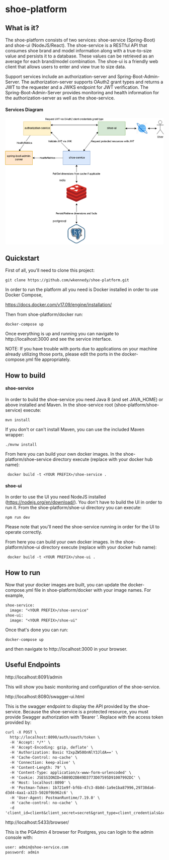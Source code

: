 # shoe-platform

## What is it?
The shoe-platform consists of two services: shoe-service (Spring-Boot) and shoe-ui (NodeJS/React). The shoe-service is a RESTful API that consumes shoe brand and model information along with a true-to-size value and persists it to a database. These values can be retrieved as an average for each brand/model combination. The shoe-ui is a friendly web client that allows users to enter and view true to size data. 

Support services include an authorization-server and Spring-Boot-Admin-Server. The authorization-server supports OAuth2 grant types and returns a JWT to the requester and a JWKS endpoint for JWT verification. The Spring-Boot-Admin-Server provides monitoring and health information for the authorization-server as well as the shoe-service.

#### Services Diagram

![Image](https://github.com/wkennedy/shoe-platform/blob/dev/images/shoe-platform-diagram.png)

## Quickstart
First of all, you'll need to clone this project:

    git clone https://github.com/wkennedy/shoe-platform.git

In order to run the platform all you need is Docker installed in order to use Docker Compose,

https://docs.docker.com/v17.09/engine/installation/

Then from shoe-platform/docker run:

    docker-compose up

Once everything is up and running you can navigate to http://localhost:3000 and see the service interface.

NOTE: If you have trouble with ports due to applications on your machine already utilizing those ports, please edit the ports in the docker-compose.yml file appropriately.

## How to build

#### shoe-service
In order to build the shoe-service you need Java 8 (and set JAVA_HOME) or above installed and Maven. In the shoe-service root (shoe-platform/shoe-service) execute:

    mvn install

If you don't or can't install Maven, you can use the included Maven wrapper:

    ./mvnw install

From here you can build your own docker images. In the shoe-platform/shoe-service directory execute (replace <YOUR PREFIX> with your docker hub name):

     docker build -t <YOUR PREFIX>/shoe-service .

#### shoe-ui
In order to use the UI you need NodeJS installed (https://nodejs.org/en/download/). You don't have to build the UI in order to run it. From the shoe-platform/shoe-ui directory you can execute:

    npm run dev

Please note that you'll need the shoe-service running in order for the UI to operate correctly.

From here you can build your own docker images. In the shoe-platform/shoe-ui directory execute (replace <YOUR PREFIX> with your docker hub name):

     docker build -t <YOUR PREFIX>/shoe-ui .

## How to run

Now that your docker images are built, you can update the docker-compose.yml file in shoe-platform/docker with your image names. For example, 

    shoe-service:
      image: "<YOUR PREFIX>/shoe-service"
    shoe-ui:
      image: "<YOUR PREFIX>/shoe-ui"

Once that's done you can run:

    docker-compose up

and then navigate to http://localhost:3000 in your browser.

## Useful Endpoints

http://localhost:8091/admin

This will show you basic monitoring and configuration of the shoe-service.

http://localhost:8080/swagger-ui.html

This is the swagger endpoint to display the API provided by the shoe-service. Because the shoe-service is a protected resource, you must provide Swagger authorization with 'Bearer <token>'. Replace <token> with the access token provided by:
    
    curl -X POST \
      http://localhost:8090/auth/oauth/token \
      -H 'Accept: */*' \
      -H 'Accept-Encoding: gzip, deflate' \
      -H 'Authorization: Basic Y2xpZW50OnNlY3JldA==' \
      -H 'Cache-Control: no-cache' \
      -H 'Connection: keep-alive' \
      -H 'Content-Length: 79' \
      -H 'Content-Type: application/x-www-form-urlencoded' \
      -H 'Cookie: JSESSIONID=5B89D2DB49D3773D07595D91007992DC' \
      -H 'Host: localhost:8090' \
      -H 'Postman-Token: 1b721e9f-bf6b-47c3-8b0d-1a9e1ba87996,29738da6-d3d4-4aa1-a323-5028f9b962c6' \
      -H 'User-Agent: PostmanRuntime/7.19.0' \
      -H 'cache-control: no-cache' \
      -d 'client_id=client&client_secret=secret&grant_type=client_credentials&scope=shoes'

http://localhost:5433/browser/

This is the PGAdmin 4 browser for Postgres, you can login to the admin console with:

    user: admin@shoe-service.com
    password: admin
